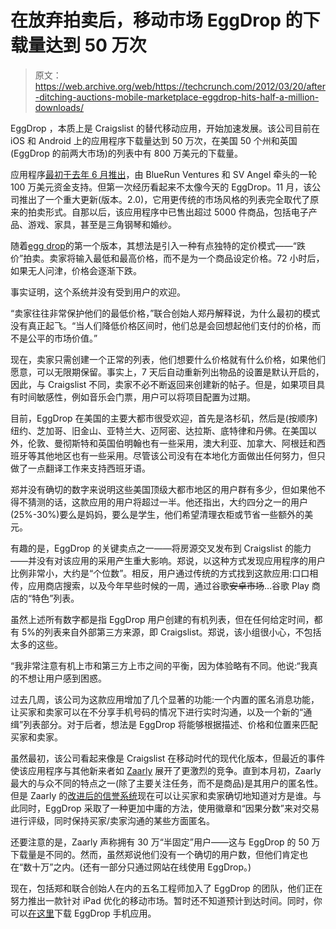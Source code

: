 # 在放弃拍卖后，移动市场 EggDrop 的下载量达到 50 万次 

> 原文：<https://web.archive.org/web/https://techcrunch.com/2012/03/20/after-ditching-auctions-mobile-marketplace-eggdrop-hits-half-a-million-downloads/>

EggDrop ，本质上是 Craigslist 的替代移动应用，开始加速发展。该公司目前在 iOS 和 Android 上的应用程序下载量达到 50 万次，在美国 50 个州和英国(EggDrop 的前两大市场)的列表中有 800 万美元的下载量。

应用程序[最初于去年 6 月推出](https://web.archive.org/web/20230119114932/https://techcrunch.com/2011/06/28/eggcartel-eggdrop/)，由 BlueRun Ventures 和 SV Angel 牵头的一轮 100 万美元资金支持。但第一次经历看起来不太像今天的 EggDrop。11 月，该公司推出了一个重大更新(版本。2.0)，它用更传统的市场风格的列表完全取代了原来的拍卖形式。自那以后，该应用程序中已售出超过 5000 件商品，包括电子产品、游戏、家具，甚至是三角钢琴和婚纱。

随着[egg drop](https://web.archive.org/web/20230119114932/https://techcrunch.com/2011/06/28/eggcartel-eggdrop/)的第一个版本，其想法是引入一种有点独特的定价模式——“跌价”拍卖。卖家将输入最低和最高价格，而不是为一个商品设定价格。72 小时后，如果无人问津，价格会逐渐下跌。

事实证明，这个系统并没有受到用户的欢迎。

“卖家往往非常保护他们的最低价格，”联合创始人郑丹解释说，为什么最初的模式没有真正起飞。“当人们降低价格区间时，他们总是会回想起他们支付的价格，而不是公平的市场价值。”

现在，卖家只需创建一个正常的列表，他们想要什么价格就有什么价格，如果他们愿意，可以无限期保留。事实上，7 天后自动重新列出物品的设置是默认开启的，因此，与 Craigslist 不同，卖家不必不断返回来创建新的帖子。但是，如果项目具有时间敏感性，例如音乐会门票，用户可以将项目配置为过期。

目前，EggDrop 在美国的主要大都市很受欢迎，首先是洛杉矶，然后是(按顺序)纽约、芝加哥、旧金山、亚特兰大、迈阿密、达拉斯、底特律和丹佛。在美国以外，伦敦、曼彻斯特和英国伯明翰也有一些采用，澳大利亚、加拿大、阿根廷和西班牙等其他地区也有一些采用。尽管该公司没有在本地化方面做出任何努力，但只做了一点翻译工作来支持西班牙语。

郑并没有确切的数字来说明这些美国顶级大都市地区的用户群有多少，但如果他不得不猜测的话，这款应用的用户将超过一半。他还指出，大约四分之一的用户(25%-30%)要么是妈妈，要么是学生，他们希望清理衣柜或节省一些额外的美元。

有趣的是，EggDrop 的关键卖点之一——将房源交叉发布到 Craigslist 的能力——并没有对该应用的采用产生重大影响。郑说，以这种方式发现应用程序的用户比例非常小，大约是“个位数”。相反，用户通过传统的方式找到这款应用:口口相传，应用商店搜索，以及今年早些时候的一周，通过谷歌~~安卓市场~~…谷歌 Play 商店的“特色”列表。

虽然上述所有数字都是指 EggDrop 用户创建的有机列表，但在任何给定时间，都有 5%的列表来自外部第三方来源，即 Craigslist。郑说，该小组很小心，不包括太多的这些。

“我非常注意有机上市和第三方上市之间的平衡，因为体验略有不同。他说:“我真的不想让用户感到困惑。

过去几周，该公司为这款应用增加了几个显著的功能:一个内置的匿名消息功能，让买家和卖家可以在不分享手机号码的情况下进行实时沟通，以及一个新的“通缉”列表部分。对于后者，想法是 EggDrop 将能够根据描述、价格和位置来匹配买家和卖家。

虽然最初，该公司看起来像是 Craigslist 在移动时代的现代化版本，但最近的事件使该应用程序与其他新来者如 [Zaarly](https://web.archive.org/web/20230119114932/http://www.zaarly.com/) 展开了更激烈的竞争。直到本月初，Zaarly 最大的与众不同的特点之一(除了主要关注任务，而不是商品)是其用户的匿名性。但是 Zaarly 的[改进后的信誉系统](https://web.archive.org/web/20230119114932/https://techcrunch.com/2012/03/08/zaarly-20/)现在可以让买家和卖家确切地知道对方是谁。与此同时，EggDrop 采取了一种更加中庸的方法，使用徽章和“因果分数”来对交易进行评级，同时保持买家/卖家沟通的某些方面匿名。

还要注意的是，Zaarly 声称拥有 30 万“半固定”用户——这与 EggDrop 的 50 万下载量是不同的。然而，虽然郑说他们没有一个确切的用户数，但他们肯定也在“数十万”之内。(还有一部分只通过网站在线使用 EggDrop。)

现在，包括郑和联合创始人在内的五名工程师加入了 EggDrop 的团队，他们正在努力推出一款针对 iPad 优化的移动市场。暂时还不知道预计到达时间。同时，你可以[在这里](https://web.archive.org/web/20230119114932/http://www.eggdropapp.com/)下载 EggDrop 手机应用。
